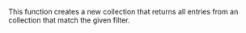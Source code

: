 This function creates a new collection that returns all entries from an collection that match the given filter.